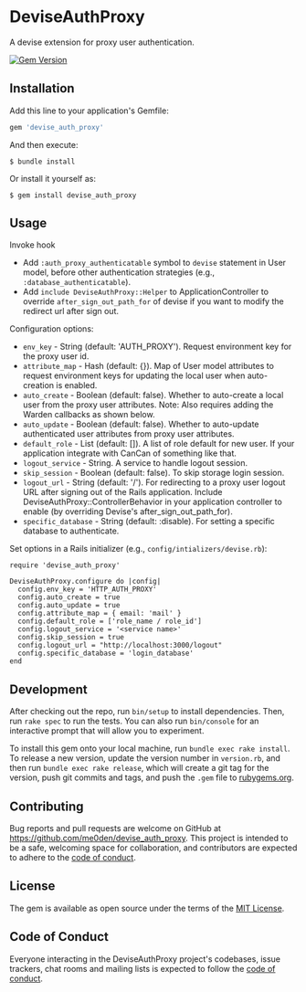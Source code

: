 # DeviseAuthProxy

A devise extension for proxy user authentication.

[![Gem Version](https://badge.fury.io/rb/devise_auth_proxy.svg)](http://badge.fury.io/rb/devise_auth_proxy)

## Installation

Add this line to your application's Gemfile:

```ruby
gem 'devise_auth_proxy'
```

And then execute:

    $ bundle install

Or install it yourself as:

    $ gem install devise_auth_proxy

## Usage

Invoke hook 
* Add `:auth_proxy_authenticatable` symbol to `devise` statement in User model, before other authentication strategies (e.g., `:database_authenticatable`).
* Add `include DeviseAuthProxy::Helper` to ApplicationController to override `after_sign_out_path_for` of devise if you want to modify the redirect url after sign out.

Configuration options:
* `env_key` - String (default: 'AUTH_PROXY'). Request environment key for the proxy user id.
* `attribute_map` - Hash (default: {}). Map of User model attributes to request environment keys for updating the local user when auto-creation is enabled.
* `auto_create` - Boolean (default: false). Whether to auto-create a local user from the proxy user attributes. Note: Also requires adding the Warden callbacks as shown below.
* `auto_update` - Boolean (default: false). Whether to auto-update authenticated user attributes from proxy user attributes.
* `default_role` - List (default: []). A list of role default for new user. If your application integrate with CanCan of something like that.
* `logout_service` - String. A service to handle logout session.
* `skip_session` - Boolean (default: false). To skip storage login session.
* `logout_url` - String (default: '/'). For redirecting to a proxy user logout URL after signing out of the Rails application. Include DeviseAuthProxy::ControllerBehavior in your application controller to enable (by overriding Devise's after_sign_out_path_for).
* `specific_database` - String (default: :disable). For setting a specific database to authenticate.

Set options in a Rails initializer (e.g., `config/intializers/devise.rb`):

```
require 'devise_auth_proxy'

DeviseAuthProxy.configure do |config|
  config.env_key = 'HTTP_AUTH_PROXY'
  config.auto_create = true
  config.auto_update = true
  config.attribute_map = { email: 'mail' }
  config.default_role = ['role_name / role_id']
  config.logout_service = '<service name>'
  config.skip_session = true
  config.logout_url = "http://localhost:3000/logout"
  config.specific_database = 'login_database'
end
```


## Development

After checking out the repo, run `bin/setup` to install dependencies. Then, run `rake spec` to run the tests. You can also run `bin/console` for an interactive prompt that will allow you to experiment.

To install this gem onto your local machine, run `bundle exec rake install`. To release a new version, update the version number in `version.rb`, and then run `bundle exec rake release`, which will create a git tag for the version, push git commits and tags, and push the `.gem` file to [rubygems.org](https://rubygems.org).

## Contributing

Bug reports and pull requests are welcome on GitHub at https://github.com/me0den/devise_auth_proxy. This project is intended to be a safe, welcoming space for collaboration, and contributors are expected to adhere to the [code of conduct](https://github.com/me0den/devise_auth_proxy/blob/master/CODE_OF_CONDUCT.md).


## License

The gem is available as open source under the terms of the [MIT License](https://opensource.org/licenses/MIT).

## Code of Conduct

Everyone interacting in the DeviseAuthProxy project's codebases, issue trackers, chat rooms and mailing lists is expected to follow the [code of conduct](https://github.com/me0den/devise_auth_proxy/blob/master/CODE_OF_CONDUCT.md).
